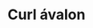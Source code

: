 ---
title: Curl ávalon
date: 
draft: false

# descripcion
description : Aros colgantes pasantes en plata 925 y ávalon.

materials: Plata 925

color: 

dimensions: Largo total 4cm. Ancho dije 2.2cm

code: 01-01-0968

type: "Aros"

categories: []

price: $13.790,00

price_eftvo: $11.720,00

# Images
# first image will be shown in the product page
images:
  # - image: "images/path_to_image"
  # La ubicacion de las imagenes es imagenes/Aros/Aros.Colgantes/01-01-0968-curl-avalon
  - image: "./images/aros/colgantes/01-01-0968-curl-avalon.jpg"
---